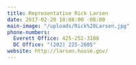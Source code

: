 ```yaml
---
title: Representative Rick Larsen
date: 2017-02-20 18:08:00 -08:00
main-image: "/uploads/Rick%20Larsen.jpg"
phone-numbers:
  Everett Office: 425-252-3188
  DC Office: "(202) 225-2605"
website: http://larsen.house.gov/
---
```


